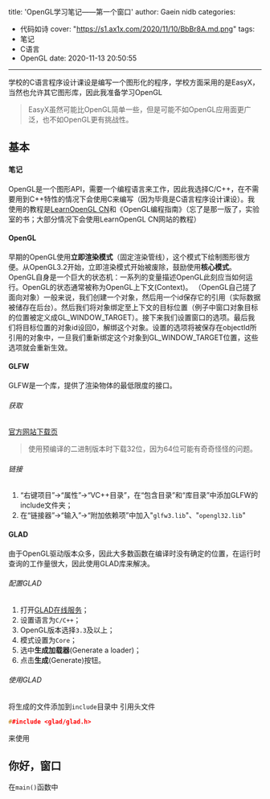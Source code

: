 title: 'OpenGL学习笔记——第一个窗口'
author: Gaein nidb
categories:
  - 代码如诗
cover: "https://s1.ax1x.com/2020/11/10/BbBr8A.md.png"
tags:
  - 笔记
  - C语言
  - OpenGL
date: 2020-11-13 20:50:55
---
学校的C语言程序设计课设是编写一个图形化的程序，学校方面采用的是EasyX，当然也允许其它图形库，因此我准备学习OpenGL
<!-- more -->

> EasyX虽然可能比OpenGL简单一些，但是可能不如OpenGL应用面更广泛，也不如OpenGL更有挑战性。

## 基本

#### 笔记

OpenGL是一个图形API，需要一个编程语言来工作，因此我选择C/C++，在不需要用到C++特性的情况下会使用C来编写（因为毕竟是C语言程序设计课设）。我使用的教程是[LearnOpenGL CN](https://learnopengl-cn.github.io)和《OpenGL编程指南》（忘了是那一版了，实验室的书；大部分情况下会使用LearnOpenGL CN网站的教程）  

#### OpenGL

早期的OpenGL使用**立即渲染模式**（固定渲染管线），这个模式下绘制图形很方便。从OpenGL3.2开始，立即渲染模式开始被废除，鼓励使用**核心模式**。  
OpenGL自身是一个巨大的状态机：一系列的变量描述OpenGL此刻应当如何运行。OpenGL的状态通常被称为OpenGL上下文(Context)。
（OpenGL自己搓了面向对象）一般来说，我们创建一个对象，然后用一个id保存它的引用（实际数据被储存在后台）。然后我们将对象绑定至上下文的目标位置（例子中窗口对象目标的位置被定义成GL_WINDOW_TARGET）。接下来我们设置窗口的选项。最后我们将目标位置的对象id设回0，解绑这个对象。设置的选项将被保存在objectId所引用的对象中，一旦我们重新绑定这个对象到GL_WINDOW_TARGET位置，这些选项就会重新生效。

#### GLFW

GLFW是一个库，提供了渲染物体的最低限度的接口。  

###### 获取

[官方网站下载页](http://www.glfw.org/download.html)  

> 使用预编译的二进制版本时下载32位，因为64位可能有奇奇怪怪的问题。

###### 链接

1. “右键项目”->“属性”->“VC++目录”，在“包含目录”和“库目录”中添加GLFW的include文件夹；
2. 在“链接器”->“输入”->“附加依赖项”中加入"`glfw3.lib`"、"`opengl32.lib`"

#### GLAD

由于OpenGL驱动版本众多，因此大多数函数在编译时没有确定的位置，在运行时查询的工作量很大，因此使用GLAD库来解决。  

###### 配置GLAD

1. 打开[GLAD在线服务](http://glad.dav1d.de/)；
2. 设置语言为`C/C++`；
3. OpenGL版本选择`3.3`及以上；
4. 模式设置为`Core`；
5. 选中**生成加载器**(Generate a loader)；
6. 点击**生成**(Generate)按钮。

###### 使用GLAD

将生成的文件添加到`include`目录中
引用头文件

```c
##include <glad/glad.h>
```

来使用

## 你好，窗口

在`main()`函数中